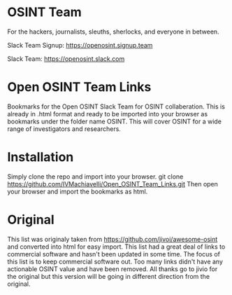 # OSINT Team
For the hackers, journalists, sleuths, sherlocks, and everyone in between.

Slack Team Signup: https://openosint.signup.team

Slack Team: https://openosint.slack.com

# Open OSINT Team Links
Bookmarks for the Open OSINT Slack Team for OSINT collaberation. This is already in .html format and ready to be imported into your browser as bookmarks under the folder name OSINT. This will cover OSINT for a wide range of investigators and researchers.  

# Installation
Simply clone the repo and import into your browser.
git clone https://github.com/IVMachiavelli/Open_OSINT_Team_Links.git
Then open your browser and import the bookmarks as html.

# Original
This list was originaly taken from https://github.com/jivoi/awesome-osint and converted into html for easy import. This list had a great deal of links to commercial software and hasn't been updated in some time. The focus of this list is to keep commercial software out. Too many links didn't have any actionable OSINT value and have been removed. All thanks go to jivio for the original but this version will be going in different direction from the original.
